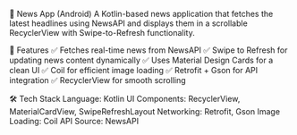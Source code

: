 📰 News App (Android)
A Kotlin-based news application that fetches the latest headlines using NewsAPI and displays them in a scrollable RecyclerView with Swipe-to-Refresh functionality.


📌 Features
✅ Fetches real-time news from NewsAPI
✅ Swipe to Refresh for updating news content dynamically
✅ Uses Material Design Cards for a clean UI
✅ Coil for efficient image loading
✅ Retrofit + Gson for API integration
✅ RecyclerView for smooth scrolling

🛠️ Tech Stack
Language: Kotlin
UI Components: RecyclerView, MaterialCardView, SwipeRefreshLayout
Networking: Retrofit, Gson
Image Loading: Coil
API Source: NewsAPI
